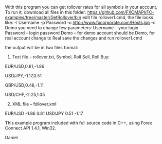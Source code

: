 With this program you can get rollover rates for all symbols in your account, 
To run it, download all files in this folder: 
https://github.com/FXCMAPI/FC-examples/tree/master/GetRollover/bin
edit file rollover1.cmd, the file looks like:
-l Username -p Password -u http://www.fxcorporate.com/Hosts.jsp -c Demo 
you need to change few parameters:
Username – your login
Password  -  login password
Demo – for demo account should be Demo, for real account change to Real
save the changes and run rollover1.cmd

the output will be in two files format:

1.	Text file – rollover.txt, Symbol, Roll Sell, Roll Buy: 

EUR/USD,0.81,-1.86

USD/JPY,-1.17,0.51

GBP/USD,0.48,-1.11

USD/CHF,-2.25,1.05

2.	XML file – follover.xml
<rate>
<symbol>EUR/USD</symbol>
<rolbuy>-1.86</rolbuy>
<rolsell>0.81</rolsell>
</rate>
<rate>
<symbol>USD/JPY</symbol>
<rolbuy>0.51</rolbuy>
<rolsell>-1.17</rolsell>
</rate>

This example program included with full source code in C++, using Forex Connect API 1.4.1, Win32.

Daniel
